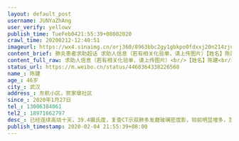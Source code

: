 ```yaml
---
layout: default_post
username: JUNYaZhAng
user_verify: yellowv
publish_time: TueFeb0421:55:39+08002020
crawl_time: 20200212-12:40:51
imageurl: https://wx4.sinaimg.cn/orj360/8963bbc2gy1gbkpo0fdxxj20n214zjuf.jpg,https://wx3.sinaimg.cn/orj360/8963bbc2gy1gbkpo04bgfj20kw114q6e.jpg
content_brief: 肺炎患者求助超话 求助人信息（若有相关化验单，请上传图片）【姓名】陈建【年龄】46岁【所在城市】武汉【所在小区、社区】东航小区，贺家墩社区【患病时间】2020年1月27日【联系方式】13006384061【其他紧急联系人】18971662797【病情描述】 已经连续高烧十天，39.4摄氏度，复查CT示双肺 ...全文
content_full_raw: 求助人信息（若有相关化验单，请上传图片）<br/>【姓名】陈建<br/>【年龄】46岁<br/>【所在城市】武汉<br/>【所在小区、社区】东航小区，贺家墩社区<br/>【患病时间】2020年1月27日<br/>【联系方式】13006384061<br/>【其他紧急联系人】18971662797<br/>【病情描述】已经连续高烧十天，39.4摄氏度，复查CT示双肺多发磨玻璃密度影，较前明显增多，范围增大。每日走路去医院1个小时，早上9点挂号排队，一直打针打到凌晨5点才结束。一直在吃药，但是高烧一直没有退过。现在已经无法进食，整日乏力，出现胸闷。多次反馈社区，街道，没有消息，在家里的情况日益恶化，没有床位收治。
status_url: https://m.weibo.cn/status/4468364338226568
name_: 陈建
age_: 46岁
city_: 武汉
address_: 东航小区，贺家墩社区
since_: 2020年1月27日
tel_: 13006384061
tel2_: 18971662797
desc_: 已经连续高烧十天，39.4摄氏度，复查CT示双肺多发磨玻璃密度影，较前明显增多，范围增大。每日走路去医院1个小时，早上9点挂号排队，一直打针打到凌晨5点才结束。一直在吃药，但是高烧一直没有退过。现在已经无法进食，整日乏力，出现胸闷。多次反馈社区，街道，没有消息，在家里的情况日益恶化，没有床位收治。
publish_timestamp: 2020-02-04 21:55:39+08:00
---
```

